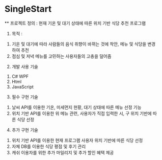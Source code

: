 # SingleStart

** 프로젝트 정의 : 현재 기온 및 대기 상태에 따른 위치 기반 식당 추천 프로그램

1. 목적 : 
  1) 기온 및 대기에 따라 사람들의 음식 취향이 바뀌는 것에 착안, 메뉴 및 식당을 변경하여 추천  
  2) 점심 및 저녁 메뉴를 고민하는 사용자들의 고충을 덜어줌

2. 개발 사용 기술
  1) C# WPF
  2) Html
  3) JavaScript
  
3. 필수 구현 기술
  1) 날씨 API를 이용한 기온, 미세먼지 현황, 대기 상태에 따른 메뉴 선정 기능
  2) 위치 기반 API를 이용한 위 메뉴 관련, 사용자가 직접 입력한 시, 구 위치 기반에 따른 식당 선정
  
4. 추가 구현 기술
  1) 위치 기반 API를 이용한 현재 프로그램 사용자 위치 기반에 따른 식당 선정
  2) 자체 DB를 이용한 식당 평점 및 후기 관리
  3) 캐쉬 이용자를 위한 추가 마일리지 및 추가 할인 혜택 제공
